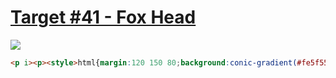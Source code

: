 # [Target #41 - Fox Head](https://cssbattle.dev/play/41)

![](https://cssbattle.dev/targets/41.png)

```HTML
<p i><p><style>html{margin:120 150 80;background:conic-gradient(#fe5f55,#fe5f55)no-repeat#293462}p{position:fixed;left:165;top:124;width:30;height:30;border-radius:50%;background:#293462;box-shadow:40px 0#293462}[i]{width:50;height:65;border-radius:0 50px 50% 0;left:150;top:164;-webkit-box-reflect:right;box-shadow:0 -100px 0 0#fe5f55
```
